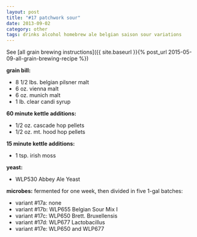 ```yaml
---
layout: post
title: "#17 patchwork sour"
date: 2013-09-02
category: other
tags: drinks alcohol homebrew ale belgian saison sour variations
---
```

See  [all grain brewing instructions]({{ site.baseurl }}{% post_url 2015-05-09-all-grain-brewing-recipe %})

**grain bill:**
* 8 1/2 lbs. belgian pilsner malt
* 6 oz. vienna malt
* 6 oz. munich malt
* 1 lb. clear candi syrup

**60 minute kettle additions:**
* 1/2 oz. cascade hop pellets
* 1/2 oz. mt. hood hop pellets

**15 minute kettle additions:**
* 1 tsp. irish moss

**yeast:**
* WLP530 Abbey Ale Yeast

**microbes:**
fermented for one week, then divided in five 1-gal batches:
* variant #17a: none
* variant #17b: WLP655 Belgian Sour Mix I
* variant #17c: WLP650 Brett. Bruxellensis
* variant #17d: WLP677 Lactobacillus
* variant #17e: WLP650 and WLP677
